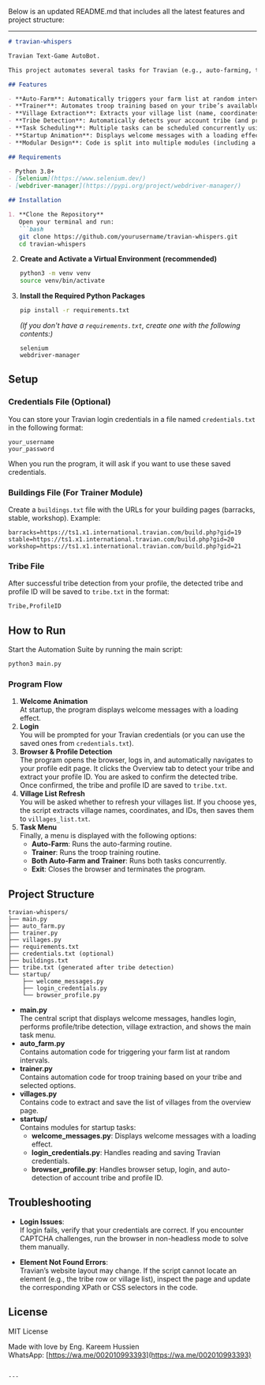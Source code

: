 Below is an updated README.md that includes all the latest features and project structure:

---

```markdown
# travian-whispers

Travian Text-Game AutoBot.

This project automates several tasks for Travian (e.g., auto-farming, troop training, village extraction, and tribe detection) using Selenium WebDriver. The suite is built in Python with a modular design, making it easy to add new features in the future.

## Features

- **Auto-Farm**: Automatically triggers your farm list at random intervals.
- **Trainer**: Automates troop training based on your tribe’s available units.
- **Village Extraction**: Extracts your village list (name, coordinates, newdid) and saves it for later use.
- **Tribe Detection**: Automatically detects your account tribe (and profile ID) from your profile, confirms it with you, and saves the information to a file.
- **Task Scheduling**: Multiple tasks can be scheduled concurrently using threading.
- **Startup Animation**: Displays welcome messages with a loading effect at startup.
- **Modular Design**: Code is split into multiple modules (including a `startup` folder) for improved maintainability.

## Requirements

- Python 3.8+
- [Selenium](https://www.selenium.dev/)
- [webdriver-manager](https://pypi.org/project/webdriver-manager/)

## Installation

1. **Clone the Repository**  
   Open your terminal and run:
   ```bash
   git clone https://github.com/yourusername/travian-whispers.git
   cd travian-whispers
   ```

2. **Create and Activate a Virtual Environment (recommended)**
   ```bash
   python3 -m venv venv
   source venv/bin/activate
   ```

3. **Install the Required Python Packages**
   ```bash
   pip install -r requirements.txt
   ```
   *(If you don't have a `requirements.txt`, create one with the following contents:)*
   ```
   selenium
   webdriver-manager
   ```

## Setup

### Credentials File (Optional)
You can store your Travian login credentials in a file named `credentials.txt` in the following format:
```
your_username
your_password
```
When you run the program, it will ask if you want to use these saved credentials.

### Buildings File (For Trainer Module)
Create a `buildings.txt` file with the URLs for your building pages (barracks, stable, workshop). Example:
```
barracks=https://ts1.x1.international.travian.com/build.php?gid=19
stable=https://ts1.x1.international.travian.com/build.php?gid=20
workshop=https://ts1.x1.international.travian.com/build.php?gid=21
```

### Tribe File
After successful tribe detection from your profile, the detected tribe and profile ID will be saved to `tribe.txt` in the format:  
```
Tribe,ProfileID
```

## How to Run

Start the Automation Suite by running the main script:
```bash
python3 main.py
```

### Program Flow

1. **Welcome Animation**  
   At startup, the program displays welcome messages with a loading effect.
2. **Login**  
   You will be prompted for your Travian credentials (or you can use the saved ones from `credentials.txt`).
3. **Browser & Profile Detection**  
   The program opens the browser, logs in, and automatically navigates to your profile edit page. It clicks the Overview tab to detect your tribe and extract your profile ID. You are asked to confirm the detected tribe. Once confirmed, the tribe and profile ID are saved to `tribe.txt`.
4. **Village List Refresh**  
   You will be asked whether to refresh your villages list. If you choose yes, the script extracts village names, coordinates, and IDs, then saves them to `villages_list.txt`.
5. **Task Menu**  
   Finally, a menu is displayed with the following options:
   - **Auto-Farm**: Runs the auto-farming routine.
   - **Trainer**: Runs the troop training routine.
   - **Both Auto-Farm and Trainer**: Runs both tasks concurrently.
   - **Exit**: Closes the browser and terminates the program.

## Project Structure

```
travian-whispers/
├── main.py
├── auto_farm.py
├── trainer.py
├── villages.py
├── requirements.txt
├── credentials.txt (optional)
├── buildings.txt
├── tribe.txt (generated after tribe detection)
└── startup/
    ├── welcome_messages.py
    ├── login_credentials.py
    └── browser_profile.py
```

- **main.py**  
  The central script that displays welcome messages, handles login, performs profile/tribe detection, village extraction, and shows the main task menu.
- **auto_farm.py**  
  Contains automation code for triggering your farm list at random intervals.
- **trainer.py**  
  Contains automation code for troop training based on your tribe and selected options.
- **villages.py**  
  Contains code to extract and save the list of villages from the overview page.
- **startup/**  
  Contains modules for startup tasks:
  - **welcome_messages.py**: Displays welcome messages with a loading effect.
  - **login_credentials.py**: Handles reading and saving Travian credentials.
  - **browser_profile.py**: Handles browser setup, login, and auto-detection of account tribe and profile ID.

## Troubleshooting

- **Login Issues**:  
  If login fails, verify that your credentials are correct. If you encounter CAPTCHA challenges, run the browser in non-headless mode to solve them manually.
  
- **Element Not Found Errors**:  
  Travian’s website layout may change. If the script cannot locate an element (e.g., the tribe row or village list), inspect the page and update the corresponding XPath or CSS selectors in the code.

## License

MIT License

Made with love by Eng. Kareem Hussien  
WhatsApp: [https://wa.me/002010993393](https://wa.me/002010993393)
```

---